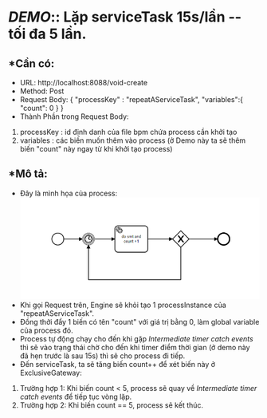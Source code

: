 # *DEMO*:: Lặp serviceTask 15s/lần -- tối đa 5 lần.

## *Cần có:
- URL: http://localhost:8088/void-create
- Method: Post
- Request Body: {
  "processKey" : "repeatAServiceTask",
  "variables":{
  "count": 0
  }
  }
- Thành Phần trong Request Body:
1. processKey : id định danh của file bpm chứa process cần khởi tạo
2. variables : các biến muốn thêm vào process (ở Demo này ta sẽ thêm biến "count" này ngay từ khi khởi tạo process)

## *Mô tả:
- Đây là mình họa của process:![](../src/main/resources/img/repeatAServiceTask.png)
- Khi gọi Request trên, Engine sẽ khỏi tạo 1 processInstance của "repeatAServiceTask".
- Đồng thởi đẩy 1 biến có tên "count" với giá trị bằng 0, làm global variable của process đó.
- Process tự động chạy cho đến khi gặp *Intermediate timer catch events* thì sẽ vào trạng thái chờ cho đến khi timer điểm thời gian (ở demo này đã hẹn trước là sau 15s) thì sẽ cho process đi tiếp.
- Đến serviceTask, ta sẽ tăng biến count++ để xét biến này ở ExclusiveGateway:
1. Trường hợp 1: Khi biến count < 5, process sẽ quay về *Intermediate timer catch events* để tiếp tục vòng lặp.
2. Trường hợp 2: Khi biến count == 5, process sẽ kết thúc.
